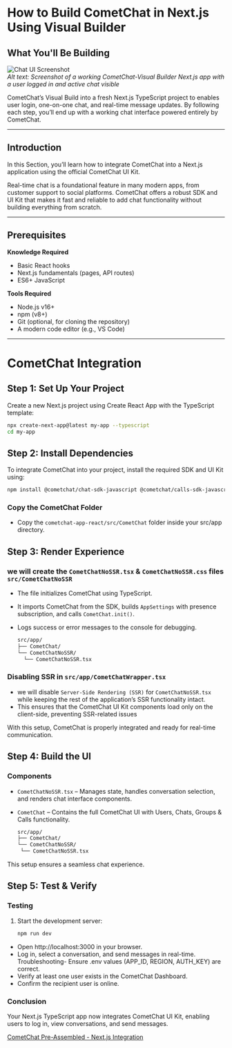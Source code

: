 # How to Build CometChat in Next.js Using Visual Builder

## What You'll Be Building

![Chat UI Screenshot](https://www.cometchat.com/docs/assets/images/visual_chat_builder-3270b27870aa7586ed5b34d489b18e0b.png)  
*Alt text: Screenshot of a working CometChat-Visual Builder Next.js app with a user logged in and active chat visible*

CometChat’s Visual Build into a fresh Next.js TypeScript project to enables user login, one-on-one chat, and real-time message updates. By following each step, you’ll end up with a working chat interface powered entirely by CometChat.

---

## Introduction

In this Section, you’ll learn how to integrate CometChat into a Next.js application using the official CometChat UI Kit.

Real-time chat is a foundational feature in many modern apps, from customer support to social platforms. CometChat offers a robust SDK and UI Kit that makes it fast and reliable to add chat functionality without building everything from scratch.

---

## Prerequisites

**Knowledge Required**
- Basic React hooks
- Next.js fundamentals (pages, API routes)
- ES6+ JavaScript

**Tools Required**
- Node.js v16+  
- npm (v8+)  
- Git (optional, for cloning the repository)  
- A modern code editor (e.g., VS Code)

---

# CometChat Integration

## Step 1: Set Up Your Project

Create a new Next.js project using Create React App with the TypeScript template:

```bash
npx create-next-app@latest my-app --typescript
cd my-app
```

## Step 2: Install Dependencies

To integrate CometChat into your project, install the required SDK and UI Kit using:

```bash
npm install @cometchat/chat-sdk-javascript @cometchat/calls-sdk-javascript @cometchat/chat-uikit-react
```

### Copy the CometChat Folder
- Copy the `cometchat-app-react/src/CometChat` folder inside your src/app directory.

## Step 3: Render Experience

### we will create the `CometChatNoSSR.tsx` & `CometChatNoSSR.css` files `src/CometChatNoSSR`
- The file initializes CometChat using TypeScript.
- It imports CometChat from the SDK, builds `AppSettings` with presence subscription, and calls `CometChat.init()`.
- Logs success or error messages to the console for debugging.

  ```bash
  src/app/
  ├── CometChat/
  └── CometChatNoSSR/
    └── CometChatNoSSR.tsx
  ```

### Disabling SSR in `src/app/CometChatWrapper.tsx`
- we will disable `Server-Side Rendering (SSR)` for `CometChatNoSSR.tsx` while keeping the rest of the application’s SSR functionality intact.
- This ensures that the CometChat UI Kit components load only on the client-side, preventing SSR-related issues

With this setup, CometChat is properly integrated and ready for real-time communication.

## Step 4: Build the UI

### Components

- `CometChatNoSSR.tsx` – Manages state, handles conversation selection, and renders chat interface components.
- `CometChat` – Contains the full CometChat UI with Users, Chats, Groups & Calls functionality.
  
   ```bash
  src/app/
  ├── CometChat/
  └── CometChatNoSSR/
    └── CometChatNoSSR.tsx
   ```
This setup ensures a seamless chat experience.

## Step 5: Test & Verify

### Testing
1. Start the development server:
   ```bash
   npm run dev
   ```
- Open http://localhost:3000 in your browser.
- Log in, select a conversation, and send messages in real-time.
Troubleshooting- Ensure .env values (APP_ID, REGION, AUTH_KEY) are correct.
- Verify at least one user exists in the CometChat Dashboard.
- Confirm the recipient user is online.
### Conclusion
Your Next.js TypeScript app now integrates CometChat UI Kit, enabling users to log in, view conversations, and send messages.

[CometChat Pre-Assembled - Next.js Integration](https://www.cometchat.com/docs/ui-kit/react/builder-integration-nextjs)
